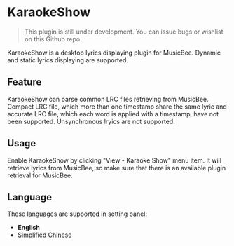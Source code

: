 # KaraokeShow

>This plugin is still under development. You can issue bugs or wishlist on this Github repo.

KaraokeShow is a desktop lyrics displaying plugin for MusicBee. Dynamic and static lyrics displaying are supported. 



## Feature

KaraokeShow can parse common LRC files retrieving from MusicBee. Compact LRC file, which more than one timestamp share the same lyric and accurate LRC file, which each word is applied with a timestamp, have not been supported. Unsynchronous lryics are not supported.

## Usage

Enable KaraokeShow by clicking "View - Karaoke Show" menu item. It will retrieve lyrics from MusicBee, so make sure that there is an available plugin retrieval for MusicBee.

## Language

These languages are supported in setting panel:

* **English**
* [Simplified Chinese](./README.zh-Hans.md)